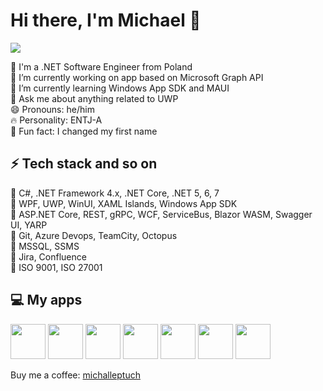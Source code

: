 # Hi there, I'm Michael 👋

![](https://komarev.com/ghpvc/?username=michalleptuch)

🍍 I'm a .NET Software Engineer from Poland  
🔭 I’m currently working on app based on Microsoft Graph API  
🌱 I’m currently learning Windows App SDK and MAUI  
💬 Ask me about anything related to UWP  
😄 Pronouns: he/him  
🔥 Personality: ENTJ-A  
🎉 Fun fact: I changed my first name


## ⚡ Tech stack and so on

🔹 C#, .NET Framework 4.x, .NET Core, .NET 5, 6, 7   
🔹 WPF, UWP, WinUI, XAML Islands, Windows App SDK  
🔹 ASP.NET Core, REST, gRPC, WCF, ServiceBus, Blazor WASM, Swagger UI, YARP   
🔹 Git, Azure Devops, TeamCity, Octopus  
🔹 MSSQL, SSMS  
🔹 Jira, Confluence  
🔹 ISO 9001, ISO 27001


## 💻 My apps

<a href="https://github.com/michalleptuch/fluent-emoji-gallery" alt="Fluent Emoji Gallery">
<image src="https://github.com/michalleptuch/fluent-emoji-gallery/raw/main/images/StoreTile.png" width=56/></a>
<a href="https://github.com/michalleptuch/ink-workspace" alt="Ink Workspace">
<image src="https://github.com/michalleptuch/ink-workspace/raw/main/images/StoreTile.png" width=56/></a>
<a href="https://github.com/michalleptuch/mixe" alt="Mixe">
<image src="https://github.com/michalleptuch/mixe/raw/main/images/StoreTile.png" width=56/></a>
<a href="https://github.com/michalleptuch/calendar-flyout" alt="Calendar Flyout">
<image src="https://store-images.s-microsoft.com/image/apps.16617.14565777777550263.eec22724-04b8-4632-afaa-a8db3d49bac1.04529260-ca79-4fb4-b35e-71768ad4f0b1" width=56/></a>
<a href="https://github.com/michalleptuch/desktop-toolkit" alt="Desktop Toolkit">
<image src="https://store-images.s-microsoft.com/image/apps.14134.14045298845715428.12c2c4b0-ec8b-44f4-8b2d-f3692cd14f72.3ae42475-9fad-4fe9-883a-fab01b4b4242" width=56/></a>
<a href="https://github.com/michalleptuch/aurora-wallpaper" alt="Aurora Wallpaper">
<image src="https://github.com/michalleptuch/aurora-wallpaper/raw/main/images/StoreTile.png" width=56/></a>
<a href="https://github.com/michalleptuch/guid-pro" alt="GUID Pro">
<image src="https://store-images.s-microsoft.com/image/apps.24224.14451343819064011.bb84ae8e-3694-4ab6-b477-8d433688c40b.d4fa2f5a-a7cc-4997-b815-1026ba29028c" width=56/></a>


<br/>

Buy me a coffee: [michalleptuch](https://www.buymeacoffee.com/michalleptuch)  

